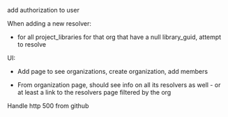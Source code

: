 add authorization to user

When adding a new resolver:
  - for all project_libraries for that org that have a null
    library_guid, attempt to resolve

UI:
  - Add page to see organizations, create organization, add members

  - From organization page, should see info on all its resolvers as
    well - or at least a link to the resolvers page filtered by the
    org

Handle http 500 from github
